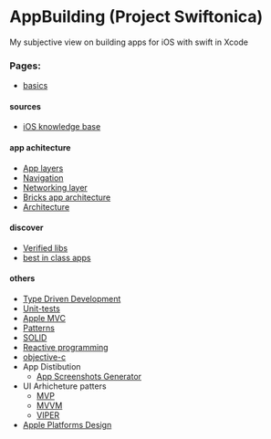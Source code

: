 # AppBuilding (Project Swiftonica)

My subjective view on building apps for iOS with swift in Xcode

### Pages: 
 - [basics](basics.md)
 
 #### sources 
 - [iOS knowledge base](https://www.craft.do/s/d4AG8EZPbd9xPa)
 
 #### app achitecture 
 - [App layers](layers.md)
 - [Navigation](navigation.md)
 - [Networking layer](networking-layer.md)
 - [Bricks app architecture](bricks.md) 
 - [Architecture](architecture.md)
 
 #### discover
 - [Verified libs](verified-libs.md)
 - [best in class apps](best-in-class-apps.md)
 
 #### others 
 - [Type Driven Development](type-driven-development.md)
 - [Unit-tests](unit-tests.md)
 - [Apple MVC](layer.md)
 - [Patterns](patterns.md)
 - [SOLID](solid.md)
 - [Reactive programming](reactive-programming.md)
 - [objective-c](objective-c.md)
 - App Distibution
   - [App Screenshots Generator](https://mockuphone.com/device/apple-iphone13promax-sierrablue)
 - UI Arhicheture patters
   - [MVP](layer.md)
   - [MVVM](mvvm.md)
   - [VIPER](VIPER.md)
 - [Apple Platforms Design](https://developer.apple.com/design/resources/#ios-apps) 

